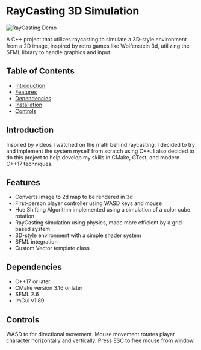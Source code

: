 # RayCasting 3D Simulation

![RayCasting Demo](raycastDemo.gif)

A C++ project that utilizes raycasting to simulate a 3D-style environment from a 2D image, inspired by retro games like Wolfenstein 3d, utilizing the SFML library to handle graphics and input.

## Table of Contents
- [Introduction](#introduction)
- [Features](#features)
- [Dependencies](#dependencies)
- [Installation](#installation)
- [Controls](#controls)

## Introduction

Inspired by videos I watched on the math behind raycasting, I decided to try and implement the system myself from scratch using C++. I also decided to do this project to help develop my skills in CMake, GTest, and modern C++17 techniques.

## Features
- Converts image to 2d map to be rendered in 3d
- First-person player controller using WASD keys and mouse
- Hue Shifting Algorithm implemented using a simulation of a color cube rotation
- RayCasting simulation using physics, made more efficient by a grid-based system
- 3D-style environment with a simple shader system
- SFML integration
- Custom Vector template class

## Dependencies

- C++17 or later.
- CMake version 3.16 or later
- SFML 2.6
- ImGui v1.89

## Controls

WASD to for directional movement. Mouse movement rotates player character horizontally and vertically. Press ESC to free mouse from window.

